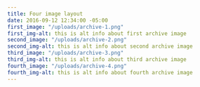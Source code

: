 ```yaml
---
title: Four image layout
date: 2016-09-12 12:34:00 -05:00
first_image: "/uploads/archive-1.png"
first_img-alt: this is alt info about first archive image
second_image: "/uploads/archive-2.png"
second_img-alt: this is alt info about second archive image
third_image: "/uploads/archive-3.png"
third_img-alt: this is alt info about third archive image
fourth_image: "/uploads/archive-4.png"
fourth_img-alt: this is alt info about fourth archive image
---
```


